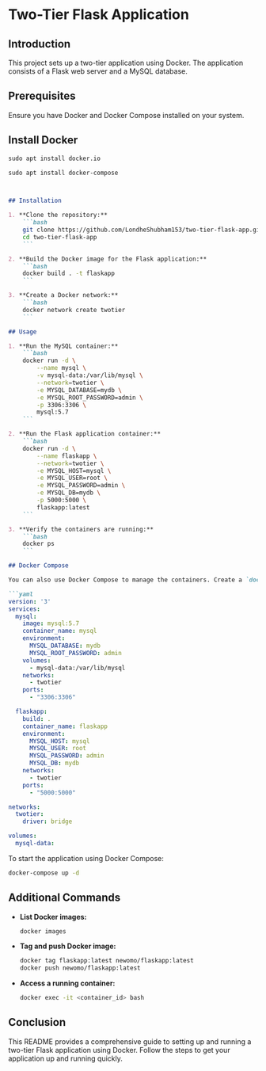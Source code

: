 # Two-Tier Flask Application




## Introduction
This project sets up a two-tier application using Docker. The application consists of a Flask web server and a MySQL database.

## Prerequisites
Ensure you have Docker and Docker Compose installed on your system.

## Install Docker 
```markdown
sudo apt install docker.io

sudo apt install docker-compose



## Installation

1. **Clone the repository:**
    ```bash
    git clone https://github.com/LondheShubham153/two-tier-flask-app.git
    cd two-tier-flask-app
    ```

2. **Build the Docker image for the Flask application:**
    ```bash
    docker build . -t flaskapp
    ```

3. **Create a Docker network:**
    ```bash
    docker network create twotier
    ```

## Usage

1. **Run the MySQL container:**
    ```bash
    docker run -d \
        --name mysql \
        -v mysql-data:/var/lib/mysql \
        --network=twotier \
        -e MYSQL_DATABASE=mydb \
        -e MYSQL_ROOT_PASSWORD=admin \
        -p 3306:3306 \
        mysql:5.7
    ```

2. **Run the Flask application container:**
    ```bash
    docker run -d \
        --name flaskapp \
        --network=twotier \
        -e MYSQL_HOST=mysql \
        -e MYSQL_USER=root \
        -e MYSQL_PASSWORD=admin \
        -e MYSQL_DB=mydb \
        -p 5000:5000 \
        flaskapp:latest
    ```

3. **Verify the containers are running:**
    ```bash
    docker ps
    ```

## Docker Compose

You can also use Docker Compose to manage the containers. Create a `docker-compose.yml` file with the following content:

```yaml
version: '3'
services:
  mysql:
    image: mysql:5.7
    container_name: mysql
    environment:
      MYSQL_DATABASE: mydb
      MYSQL_ROOT_PASSWORD: admin
    volumes:
      - mysql-data:/var/lib/mysql
    networks:
      - twotier
    ports:
      - "3306:3306"

  flaskapp:
    build: .
    container_name: flaskapp
    environment:
      MYSQL_HOST: mysql
      MYSQL_USER: root
      MYSQL_PASSWORD: admin
      MYSQL_DB: mydb
    networks:
      - twotier
    ports:
      - "5000:5000"

networks:
  twotier:
    driver: bridge

volumes:
  mysql-data:
```

To start the application using Docker Compose:
```bash
docker-compose up -d
```

## Additional Commands

- **List Docker images:**
    ```bash
    docker images
    ```

- **Tag and push Docker image:**
    ```bash
    docker tag flaskapp:latest newomo/flaskapp:latest
    docker push newomo/flaskapp:latest
    ```

- **Access a running container:**
    ```bash
    docker exec -it <container_id> bash
    ```

## Conclusion
This README provides a comprehensive guide to setting up and running a two-tier Flask application using Docker. Follow the steps to get your application up and running quickly.



